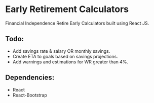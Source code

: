 # Early Retirement Calculators

Financial Independence Retire Early Calculators built using React JS.

## Todo:
- Add savings rate & salary OR monthly savings.
- Create ETA to goals based on savings projections.
- Add warnings and estimations for WR greater than 4%.

## Dependencies:
- React 
- React-Bootstrap